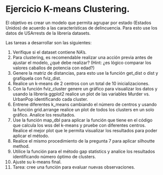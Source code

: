 # Ejercicio K-means Clustering.El objetivo es crear un modelo que permita agrupar por estado (Estados Unidos) de acuerdo a las características de delincuencia. Para esto use los datos de USArrests de la librería datasets.Las tareas a desarrollar son las siguientes:1. Verifique si el dataset contiene NA’s.2. Para clustering, es recomendable realizar una acción previa antes de ajustar el modelo, ¿qué debe realizar? (Hint: ¿es lógico comparar los valores caballos de potencia con edad?)3. Genere la matriz de distancias, para esto use la función get_dist o dist y grafíquela con fviz_dist.4. Realice un k-means de 2 centros con un total de 10 inicializaciones.5. Con la función fviz_cluster genere un gráfico para visualizar los datos y usando la librería ggplot2 realice un plot de las variables Murder vs. UrbanPop identificando cada cluster.6. Entrene diferentes k_means cambiando el número de centros y usando la función grid.arrange realice un plot de todos los clusters en un solo gráfico. Analice los resultados.7. Use la función map_dbl para aplicar la función que tiene en el código que calcula los wss del k-means y pruebe con diferentes centros. Realice el mejor plot que le permita visualizar los resultados para poder aplicar el método.8. Realice el mismo procedimiento de la pregunta 7 para aplicar silhoutte method.9. Utilice la función  para el método gap statistics y analice los resultados identificando número óptimo de clusters.10. Ajuste su k-means final.11. Tarea: cree una función para evaluar nuevas observaciones.